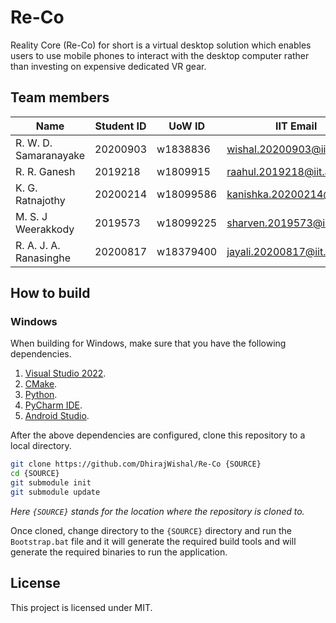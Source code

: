 # Re-Co

Reality Core (Re-Co) for short is a virtual desktop solution which enables users to use mobile phones to interact with the desktop computer rather than investing on expensive dedicated VR gear.

## Team members

| Name                        | Student ID | UoW ID    | IIT Email                   |
| --------------------------- | ---------- | --------- | --------------------------- |
| R. W. D. Samaranayake       | 20200903   | w1838836  | wishal.20200903@iit.ac.lk   |
| R. R. Ganesh                | 2019218    | w1809915  | raahul.2019218@iit.ac.lk    |
| K. G. Ratnajothy            | 20200214   | w18099586 | kanishka.20200214@iit.ac.lk |
| M. S. J Weerakkody          | 2019573    | w18099225 | sharven.2019573@iit.ac.lk   |
| R. A. J. A. Ranasinghe      | 20200817   | w18379400 | jayali.20200817@iit.ac.lk   |

## How to build

### Windows

When building for Windows, make sure that you have the following dependencies.

1. [Visual Studio 2022](https://visualstudio.microsoft.com/vs/).
2. [CMake](https://cmake.org/).
3. [Python](https://www.python.org/downloads/).
4. [PyCharm IDE](https://www.jetbrains.com/pycharm/).
5. [Android Studio](https://developer.android.com/studio).

After the above dependencies are configured, clone this repository to a local directory.

```bash
git clone https://github.com/DhirajWishal/Re-Co {SOURCE}
cd {SOURCE}
git submodule init
git submodule update
```

*Here `{SOURCE}` stands for the location where the repository is cloned to.*

Once cloned, change directory to the `{SOURCE}` directory and run the `Bootstrap.bat` file and it will generate the required build tools and will generate the required binaries to run the application.

## License

This project is licensed under MIT.
